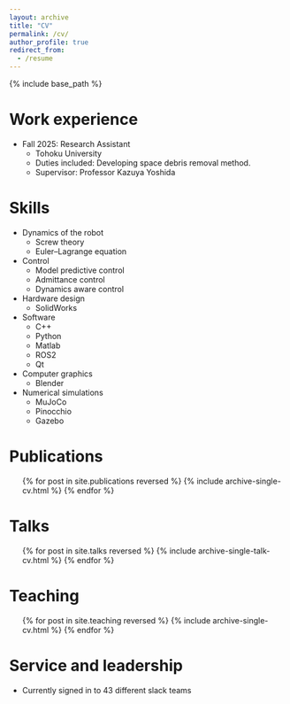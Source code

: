 ```yaml
---
layout: archive
title: "CV"
permalink: /cv/
author_profile: true
redirect_from:
  - /resume
---
```


{% include base_path %}

Work experience
======

* Fall 2025: Research Assistant
  * Tohoku University
  * Duties included: Developing space debris removal method.
  * Supervisor: Professor Kazuya Yoshida

Skills
======

* Dynamics of the robot
  * Screw theory
  * Euler–Lagrange equation
* Control
  * Model predictive control
  * Admittance control
  * Dynamics aware control
* Hardware design
  * SolidWorks
* Software
  * C++
  * Python
  * Matlab
  * ROS2
  * Qt
* Computer graphics
  * Blender
* Numerical simulations
  * MuJoCo
  * Pinocchio
  * Gazebo

Publications
======

  <ul>{% for post in site.publications reversed %}
    {% include archive-single-cv.html %}
  {% endfor %}</ul>
  
Talks
======

  <ul>{% for post in site.talks reversed %}
    {% include archive-single-talk-cv.html  %}
  {% endfor %}</ul>
  
Teaching
======

  <ul>{% for post in site.teaching reversed %}
    {% include archive-single-cv.html %}
  {% endfor %}</ul>
  
Service and leadership
======

* Currently signed in to 43 different slack teams
